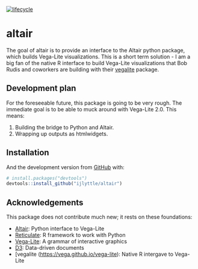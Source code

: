 
<!-- README.md is generated from README.Rmd. Please edit that file -->
[![lifecycle](https://img.shields.io/badge/lifecycle-experimental-orange.svg)](https://www.tidyverse.org/lifecycle/#experimental)

altair
======

The goal of altair is to provide an interface to the Altair python package, which builds Vega-Lite visualizations. This is a short term solution - I am a big fan of the native R interface to build Vega-Lite visualizations that Bob Rudis and coworkers are building with their [vegalite](https://vega.github.io/vega-lite) package.

Development plan
----------------

For the foreseeable future, this package is going to be very rough. The immediate goal is to be able to muck around with Vega-Lite 2.0. This means:

1.  Building the bridge to Python and Altair.
2.  Wrapping up outputs as htmlwidgets.

Installation
------------

And the development version from [GitHub](https://github.com/) with:

``` r
# install.packages("devtools")
devtools::install_github("ijlyttle/altair")
```

Acknowledgements
----------------

This package does not contribute much new; it rests on these foundations:

-   [Altair](https://altair-viz.github.io): Python interface to Vega-Lite
-   [Reticulate](https://rstudio.github.io/reticulate): R framework to work with Python
-   [Vega-Lite](https://vega.github.io/vega-lite): A grammar of interactive graphics
-   [D3](https://d3js.org): Data-driven documents
-   \[vegalite (<https://vega.github.io/vega-lite>): Native R intergave to Vega-Lite
